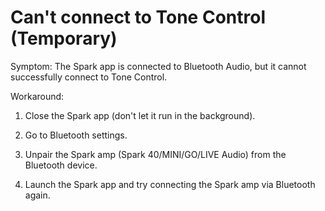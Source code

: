 # Can't connect to Tone Control (Temporary)

Symptom: The Spark app is connected to Bluetooth Audio, but it cannot successfully connect to Tone Control.

Workaround:

1. Close the Spark app (don't let it run in the background).
   
2. Go to Bluetooth settings.
   
3. Unpair the Spark amp (Spark 40/MINI/GO/LIVE Audio) from the Bluetooth device.
   
4. Launch the Spark app and try connecting the Spark amp via Bluetooth again. 
 
